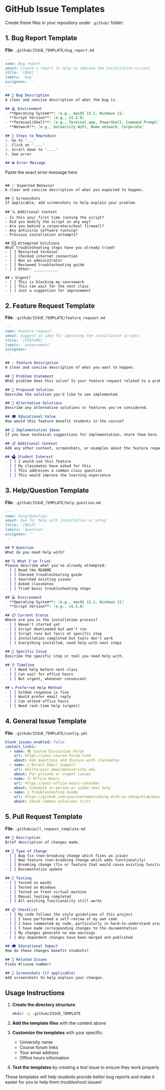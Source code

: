 # GitHub Issue Templates

Create these files in your repository under `.github/` folder:

## 1. Bug Report Template
**File**: `.github/ISSUE_TEMPLATE/bug_report.md`

```markdown
---
name: Bug report
about: Create a report to help us improve the installation scripts
title: '[BUG] '
labels: 'bug'
assignees: ''
---

## 🐛 Bug Description
A clear and concise description of what the bug is.

## 💻 Environment
- **Operating System**: [e.g., macOS 13.1, Windows 11]
- **Script Version**: [e.g., v1.2.0]
- **Terminal/Shell**: [e.g., Terminal.app, PowerShell, Command Prompt]
- **Network**: [e.g., University WiFi, Home network, Corporate]

## 🔄 Steps to Reproduce
1. Go to '...'
2. Click on '....'
3. Scroll down to '....'
4. See error

## ❌ Error Message
```
Paste the exact error message here
```

## ✅ Expected Behavior
A clear and concise description of what you expected to happen.

## 📸 Screenshots
If applicable, add screenshots to help explain your problem.

## 🔍 Additional Context
- Is this your first time running the script?
- Did you modify the script in any way?
- Are you behind a corporate/school firewall?
- Any antivirus software running?
- Previous installation attempts?

## 🆘 Attempted Solutions
What troubleshooting steps have you already tried?
- [ ] Restarted terminal
- [ ] Checked internet connection  
- [ ] Ran as administrator
- [ ] Reviewed troubleshooting guide
- [ ] Other: ___________

## 📞 Urgent?
- [ ] This is blocking my coursework
- [ ] This can wait for the next class
- [ ] Just a suggestion for improvement
```

## 2. Feature Request Template  
**File**: `.github/ISSUE_TEMPLATE/feature_request.md`

```markdown
---
name: Feature request
about: Suggest an idea for improving the installation scripts
title: '[FEATURE] '
labels: 'enhancement'
assignees: ''
---

## 💡 Feature Description
A clear and concise description of what you want to happen.

## 🎯 Problem Statement
What problem does this solve? Is your feature request related to a problem?

## 💭 Proposed Solution
Describe the solution you'd like to see implemented.

## 🔀 Alternative Solutions
Describe any alternative solutions or features you've considered.

## 🎓 Educational Value
How would this feature benefit students in the course?

## 🔧 Implementation Ideas
If you have technical suggestions for implementation, share them here.

## 📋 Additional Context
Add any other context, screenshots, or examples about the feature request.

## 🗳️ Student Interest
- [ ] I would use this feature
- [ ] My classmates have asked for this
- [ ] This addresses a common class question
- [ ] This would improve the learning experience
```

## 3. Help/Question Template
**File**: `.github/ISSUE_TEMPLATE/help_question.md`

```markdown
---
name: Help/Question
about: Ask for help with installation or setup
title: '[HELP] '
labels: 'question'
assignees: ''
---

## ❓ Question
What do you need help with?

## 🔍 What I've Tried
Please describe what you've already attempted:
- [ ] Read the README
- [ ] Checked troubleshooting guide
- [ ] Searched existing issues
- [ ] Asked classmates
- [ ] Tried basic troubleshooting steps

## 💻 Environment
- **Operating System**: [e.g., macOS 13.1, Windows 11]
- **Script Version**: [e.g., v1.2.0]

## 📋 Current Status
Where are you in the installation process?
- [ ] Haven't started yet
- [ ] Script downloaded but won't run  
- [ ] Script runs but fails at specific step
- [ ] Installation completed but tools don't work
- [ ] Everything installed, need help with next steps

## 🎯 Specific Issue
Describe the specific step or tool you need help with.

## ⏰ Timeline
- [ ] Need help before next class
- [ ] Can wait for office hours
- [ ] Not urgent, whenever convenient

## 📞 Preferred Help Method
- [ ] GitHub response is fine
- [ ] Would prefer email reply
- [ ] Can attend office hours
- [ ] Need real-time help (urgent)
```

## 4. General Issue Template
**File**: `.github/ISSUE_TEMPLATE/config.yml`

```yaml
blank_issues_enabled: false
contact_links:
  - name: 📚 Course Discussion Forum
    url: https://your-course-forum-link
    about: Ask questions and discuss with classmates
  - name: 📧 Direct Email Support  
    url: mailto:your.email@university.edu
    about: For private or urgent issues
  - name: 🕐 Office Hours
    url: https://your-office-hours-calendar
    about: Schedule in-person or video chat help
  - name: 📖 Troubleshooting Guide
    url: https://github.com/yourusername/coding-with-ai-setup/blob/main/TROUBLESHOOTING.md
    about: Check common solutions first
```

## 5. Pull Request Template
**File**: `.github/pull_request_template.md`

```markdown
## 📝 Description
Brief description of changes made.

## 🔄 Type of Change
- [ ] Bug fix (non-breaking change which fixes an issue)
- [ ] New feature (non-breaking change which adds functionality)
- [ ] Breaking change (fix or feature that would cause existing functionality to not work as expected)
- [ ] Documentation update

## 🧪 Testing
- [ ] Tested on macOS
- [ ] Tested on Windows  
- [ ] Tested on fresh virtual machine
- [ ] Manual testing completed
- [ ] All existing functionality still works

## 📋 Checklist
- [ ] My code follows the style guidelines of this project
- [ ] I have performed a self-review of my own code
- [ ] I have commented my code, particularly in hard-to-understand areas
- [ ] I have made corresponding changes to the documentation
- [ ] My changes generate no new warnings
- [ ] Any dependent changes have been merged and published

## 🎓 Educational Impact
How do these changes benefit students?

## 🔗 Related Issues
Fixes #(issue number)

## 📸 Screenshots (if applicable)
Add screenshots to help explain your changes.
```

## Usage Instructions

1. **Create the directory structure**:
   ```bash
   mkdir -p .github/ISSUE_TEMPLATE
   ```

2. **Add the template files** with the content above

3. **Customize the templates** with your specific:
   - University name
   - Course forum links  
   - Your email address
   - Office hours information

4. **Test the templates** by creating a test issue to ensure they work properly

These templates will help students provide better bug reports and make it easier for you to help them troubleshoot issues!